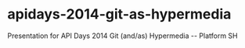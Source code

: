 # apidays-2014-git-as-hypermedia
Presentation for API Days 2014 Git (and/as) Hypermedia -- Platform SH
